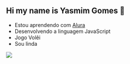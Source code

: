 ## Hi my name is Yasmim Gomes 👋

- Estou aprendendo com [Alura](https://www.alura.com.br)
- Desenvolvendo a linguagem JavaScript
- Jogo Volêi
- Sou linda

![](https://media.tenor.com/ARHlQWxJAYgAAAAi/love-stitch.gif)
  
